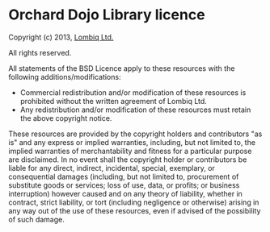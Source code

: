 # Orchard Dojo Library licence



Copyright (c) 2013, [Lombiq Ltd.](http://lombiq.com)

All rights reserved.

All statements of the BSD Licence apply to these resources with the following additions/modifications:

- Commercial redistribution and/or modification of these resources is prohibited without the written agreement of Lombiq Ltd.
- Any redistribution and/or modification of these resources must retain the above copyright notice.

These resources are provided by the copyright holders and contributors "as is" and any express or implied warranties, including, but not limited to, the implied warranties of merchantability and fitness for a particular purpose are disclaimed. In no event shall the copyright holder or contributors be liable for any direct, indirect, incidental, special, exemplary, or consequential damages (including, but not limited to, procurement of substitute goods or services; loss of use, data, or profits; or business interruption) however caused and on any theory of liability, whether in contract, strict liability, or tort (including negligence or otherwise) arising in any way out of the use of these resources, even if advised of the possibility of such damage.